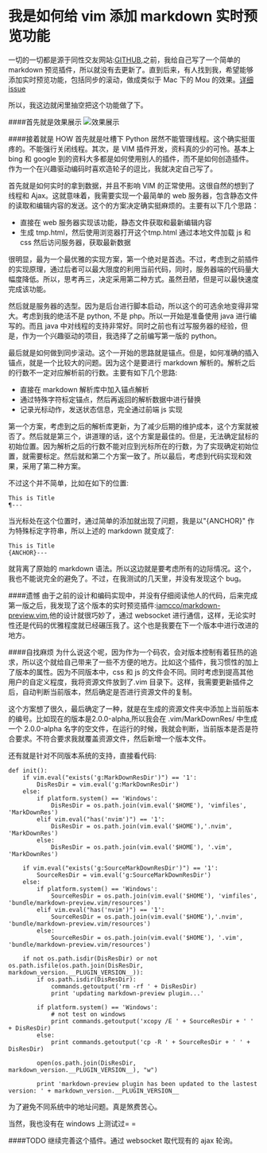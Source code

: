 我是如何给 vim 添加 markdown 实时预览功能
===

一切的一切都是源于同性交友网站:[GITHUB](http://github.com),之前，我给自己写了一个简单的 markdown 预览插件，所以就没有去更新了。直到后来，有人找到我，希望能够添加实时预览功能，包括同步的滚动，做成类似于 Mac 下的 Mou 的效果。[详细 issue](https://github.com/MikeCoder/markdown-preview.vim/issues/1)

所以，我这边就闲里抽空把这个功能做了下。

####首先就是效果展示
![效果展示](https://raw.githubusercontent.com/MikeCoder/markdown-preview.vim/master/images/example.gif)

####接着就是 HOW
首先就是吐槽下 Python 居然不能管理线程。这个确实挺蛋疼的。不能强行关闭线程。其次，是 VIM 插件开发，资料真的少的可怜。基本上 bing 和 google 到的资料大多都是如何使用别人的插件，而不是如何创造插件。 作为一个在兴趣驱动编码时喜欢造轮子的逗比，我就决定自己写了。

首先就是如何实时的拿到数据，并且不影响 VIM 的正常使用。这很自然的想到了线程和 Ajax。这就意味着，我需要实现一个最简单的 web 服务器，包含静态文件的读取和编辑内容的发送。这个的方案决定确实挺麻烦的。主要有以下几个思路：

+ 直接在 web 服务器实现该功能，静态文件获取和最新编辑内容
+ 生成 tmp.html，然后使用浏览器打开这个tmp.html 通过本地文件加载 js 和 css 然后访问服务器，获取最新数据

很明显，最为一个最优雅的实现方案，第一个绝对是首选。不过，考虑到之前插件的实现原理，通过后者可以最大限度的利用当前代码，同时，服务器端的代码量大幅度降低。所以，思考再三，决定采用第二种方式。虽然丑陋，但是可以最快速度完成该功能。

然后就是服务器的选型。因为是后台进行脚本启动，所以这个的可选余地变得非常大。考虑到我的绝活不是 python, 不是 php。所以一开始是准备使用 java 进行编写的。而且 java 中对线程的支持非常好。同时之前也有过写服务器的经验，但是，作为一个兴趣驱动的项目，我选择了之前编写第一版的 python。

最后就是如何做到同步滚动。这个一开始的思路就是锚点。但是，如何准确的插入锚点，就是一个比较大的问题。因为这个是要进行 markdown 解析的。解析之后的行数不一定对应解析前的行数。主要有如下几个思路:

+ 直接在 markdown 解析库中加入锚点解析
+ 通过特殊字符标定锚点，然后再返回的解析数据中进行替换
+ 记录光标动作，发送状态信息，完全通过前端 js 实现

第一个方案，考虑到之后的解析库更新，为了减少后期的维护成本，这个方案就被否了。然后就是第三个，讲道理的话，这个方案是最佳的。但是，无法确定鼠标的初始位置。因为解析之后的行数不能对应到光标所在的行数，为了实现确定初始位置，就需要标定。然后就和第二个方案一致了。所以最后，考虑到代码实现和效果，采用了第二种方案。

不过这个并不简单，比如在如下的位置:

```
This is Title
¶---
```

当光标处在这个位置时，通过简单的添加就出现了问题，我是以"{ANCHOR}" 作为特殊标定字符串，所以上述的 markdown 就变成了:

```
This is Title
{ANCHOR}---
```

就背离了原始的 markdown 语法。所以这边就是要考虑所有的边际情况。这个，我也不能说完全的避免了。不过，在我测试的几天里，并没有发现这个 bug。

####遗憾
由于之前的设计和编码实现中，并没有仔细阅读他人的代码，后来完成第一版之后，我发现了这个版本的实时预览插件:[iamcco/markdown-preview.vim](https://github.com/iamcco/markdown-preview.vim),他的设计就很巧妙了，通过 websocket 进行通信，这样，无论实时性还是代码的优雅程度就已经碾压我了。这个也是我要在下一个版本中进行改进的地方。

####自找麻烦
为什么说这个呢，因为作为一个码农，会对版本控制有着狂热的追求，所以这个就给自己带来了一些不方便的地方。比如这个插件，我习惯性的加上了版本的属性。因为不同版本中，css 和 js 的文件会不同。同时考虑到提高其他用户的自定义程度，我将资源文件放到了.vim 目录下。这样，我需要更新插件之后，自动判断当前版本，然后确定是否进行资源文件的复制。

这个方案想了很久，最后确定了一种，就是在生成的资源文件夹中添加上当前版本的编号。比如现在的版本是2.0.0-alpha,所以我会在 .vim/MarkDownRes/ 中生成一个 2.0.0-alpha 名字的空文件，在运行的时候，我就会判断，当前版本是否是符合要求。不符合要求我就覆盖资源文件，然后新增一个版本文件。

还有就是针对不同版本系统的支持，直接看代码:

```
def init():
    if vim.eval("exists('g:MarkDownResDir')") == '1':
        DisResDir = vim.eval('g:MarkDownResDir')
    else:
        if platform.system() == 'Windows':
            DisResDir = os.path.join(vim.eval('$HOME'), 'vimfiles', 'MarkDownRes')
        elif vim.eval("has('nvim')") == '1':
            DisResDir = os.path.join(vim.eval('$HOME'),'.nvim', 'MarkDownRes')
        else:
            DisResDir = os.path.join(vim.eval('$HOME'), '.vim', 'MarkDownRes')

    if vim.eval("exists('g:SourceMarkDownResDir')") == '1':
        SourceResDir = vim.eval('g:SourceMarkDownResDir')
    else:
        if platform.system() == 'Windows':
            SourceResDir = os.path.join(vim.eval('$HOME'), 'vimfiles', 'bundle/markdown-preview.vim/resources')
        elif vim.eval("has('nvim')") == '1':
            SourceResDir = os.path.join(vim.eval('$HOME'),'.nvim', 'bundle/markdown-preview.vim/resources')
        else:
            SourceResDir = os.path.join(vim.eval('$HOME'), '.vim', 'bundle/markdown-preview.vim/resources')

    if not os.path.isdir(DisResDir) or not os.path.isfile(os.path.join(DisResDir, markdown_version.__PLUGIN_VERSION__)):
        if os.path.isdir(DisResDir):
            commands.getoutput('rm -rf ' + DisResDir)
            print 'updating markdown-preview plugin...'

        if platform.system() == 'Windows':
            # not test on windows
            print commands.getoutput('xcopy /E ' + SourceResDir + ' ' + DisResDir)
        else:
            print commands.getoutput('cp -R ' + SourceResDir + ' ' + DisResDir)

        open(os.path.join(DisResDir, markdown_version.__PLUGIN_VERSION__), "w")

        print 'markdown-preview plugin has been updated to the lastest version: ' + markdown_version.__PLUGIN_VERSION__
```

为了避免不同系统中的地址问题。真是煞费苦心。

当然，我也没有在 windows 上测试过= =

####TODO
继续完善这个插件。通过 websocket 取代现有的 ajax 轮询。
